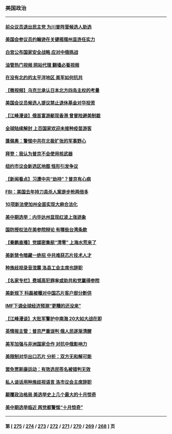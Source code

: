 ### 美国政治
---
#### [前众议员退出民主党 为川普阵营候选人助选](../../pages/ncid1078159/n13844034.md?10130845) 
#### [美国会参议员约翰逊在关键摇摆州显连任实力](../../pages/ncid1078159/n13844049.md?10130845) 
#### [白宫公布国家安全战略 应对中俄挑战](../../pages/ncid1078159/n13844037.md?10130845) 
#### [油管热门视频 网站代理 翻墙必看视频](http://209.222.30.114:81/youtube.html?10130845)
#### [在没有北约的太平洋地区 美军如何抗共](../../pages/ncid1078159/n13844004.md?10130845) 
#### [【微视频】乌克兰承认日本北方四岛主权的考量](../../pages/ncid1078159/n13843937.md?10130845) 
#### [美国会议员候选人提议禁止退休基金对华投资](../../pages/ncid1078159/n13843968.md?10130845) 
#### [【江峰漫谈】俄首富游艇现香港 曾冒险避美制裁](../../pages/ncid1078159/n13843839.md?10130845) 
#### [全球陆续解封 上百国家欢迎未接种疫苗游客](../../pages/ncid1078159/n13843840.md?10130845) 
#### [蓬佩奥：警惕中共在北极扩张的军事野心](../../pages/ncid1078159/n13843705.md?10130845) 
#### [拜登：我认为普京不会使用核武器](../../pages/ncid1078159/n13843621.md?10130845) 
#### [纽约市议会新选区地图 怪形引发争议](../../pages/ncid1078159/n13843596.md?10130845) 
#### [【新闻看点】习遭中共“劫持”？普京有心病](../../pages/ncid1078159/n13843372.md?10130845) 
#### [FBI：美国去年持刀具杀人案是步枪两倍多](../../pages/ncid1078159/n13843459.md?10130845) 
#### [10项新法使加州全面实现大麻合法化](../../pages/ncid1078159/n13843468.md?10130845) 
#### [美中期选举：内华达州显现红波上涨迹象](../../pages/ncid1078159/n13843342.md?10130845) 
#### [国防授权法在美参院辩论 有哪些台湾条款](../../pages/ncid1078159/n13843343.md?10130845) 
#### [【秦鹏直播】党媒密集挺“清零” 上海水荒来了](../../pages/ncid1078159/n13843242.md?10130845) 
#### [美新禁令暗藏一绝招 中共难获芯片技术人才](../../pages/ncid1078159/n13843315.md?10130845) 
#### [种族歧视录音泄露 洛县工会主席也辞职](../../pages/ncid1078159/n13843351.md?10130845) 
#### [【名家专栏】费城高犯罪率或助共和党赢得参院](../../pages/ncid1078159/n13843112.md?10130845) 
#### [美新规下 科磊被曝对中国芯片客户部分断供](../../pages/ncid1078159/n13843301.md?10130845) 
#### [IMF下调全球经济预测“更糟的还没来”](../../pages/ncid1078159/n13843243.md?10130845) 
#### [【江峰漫谈】大批军警护中南海 20大如大战在即](../../pages/ncid1078159/n13843187.md?10130845) 
#### [英情报主管：普京严重误判 俄人民逐渐清醒](../../pages/ncid1078159/n13843158.md?10130845) 
#### [美军加强与非洲国家合作 对抗中俄影响力](../../pages/ncid1078159/n13842976.md?10130845) 
#### [美限制对华出口芯片 分析：双方无和解可能](../../pages/ncid1078159/n13842647.md?10130845) 
#### [罢免贾斯康运动：有效选民签名被错判无效](../../pages/ncid1078159/n13842836.md?10130845) 
#### [私人谈话用种族歧视语言 洛市议会主席辞职](../../pages/ncid1078159/n13842829.md?10130845) 
#### [颠覆政治格局 美选举史上几个最大的十月惊奇](../../pages/ncid1078159/n13842644.md?10130845) 
#### [美中期选举临近 两党都警惕“十月惊奇”](../../pages/ncid1078159/n13842498.md?10130845) 

---
#### 第 [ [275](./275.md?10130845) / [274](./274.md?10130845) / [273](./273.md?10130845) / [272](./272.md?10130845) / [271](./271.md?10130845) / [270](./270.md?10130845) / [269](./269.md?10130845) / [268](./268.md?10130845) ] 页

